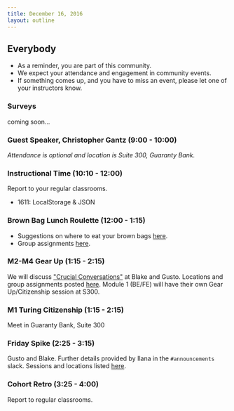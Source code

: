 ```yaml
---
title: December 16, 2016
layout: outline
---
```


## Everybody

- As a reminder, you are part of this community.
- We expect your attendance and engagement in community events.
- If something comes up, and you have to miss an event, please let one of your instructors know.

### Surveys
coming soon...

### Guest Speaker, Christopher Gantz (9:00 - 10:00)
*Attendance is optional and location is Suite 300, Guaranty Bank.*  

### Instructional Time (10:10 - 12:00)
Report to your regular classrooms.

* 1611: LocalStorage & JSON

### Brown Bag Lunch Roulette (12:00 - 1:15)

* Suggestions on where to eat your brown bags [here](http://goo.gl/mHcSpv).
* Group assignments [here](https://github.com/turingschool/interdisciplinary-planning/blob/master/groups/20161209.markdown).

### M2-M4 Gear Up (1:15 - 2:15)
We will discuss ["Crucial Conversations"](https://github.com/turingschool/gear-up/blob/master/crucial_conversations.markdown) at Blake and Gusto. Locations and group assignments posted [here](https://github.com/turingschool/interdisciplinary-planning/blob/master/groups/20161216.markdown). Module 1 (BE/FE) will have their own Gear Up/Citizenship session at S300.

### M1 Turing Citizenship (1:15 - 2:15)
Meet in Guaranty Bank, Suite 300

### Friday Spike (2:25 - 3:15)
Gusto and Blake. Further details provided by Ilana in the `#announcements` slack. Sessions and locations listed [here](https://docs.google.com/spreadsheets/d/1K5JRLoSOHwv4SqE3B6uuXNFuZ9chn3Xop_9fpB9Wyh4/edit?usp=sharing).

### Cohort Retro (3:25 - 4:00)
Report to regular classrooms.

